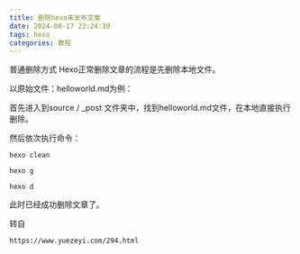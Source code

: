 ```yaml
---
title: 删除hexo未发布文章
date: 2024-08-17 22:24:10
tags: hexo
categories: 教程
---
```


普通删除方式
Hexo正常删除文章的流程是先删除本地文件。

以原始文件：helloworld.md为例：

首先进入到source / _post 文件夹中，找到helloworld.md文件，在本地直接执行删除。

然后依次执行命令：

```
hexo clean
```
```
hexo g
```
```
hexo d
```
此时已经成功删除文章了。

转自
```
https://www.yuezeyi.com/294.html
```
